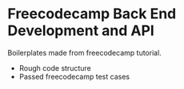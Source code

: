 # Freecodecamp Back End Development and API

Boilerplates made from freecodecamp tutorial.
- Rough code structure
- Passed freecodecamp test cases

